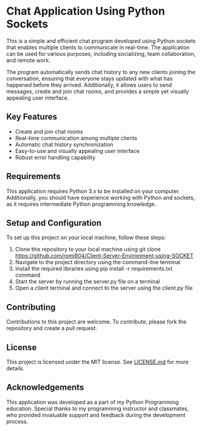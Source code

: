 

# Chat Application Using Python Sockets

This is a simple and efficient chat program developed using Python sockets that enables multiple clients to communicate in real-time. The application can be used for various purposes, including socializing, team collaboration, and remote work. 

The program automatically sends chat history to any new clients joining the conversation, ensuring that everyone stays updated with what has happened before they arrived. Additionally, it allows users to send messages, create and join chat rooms, and provides a simple yet visually appealing user interface. 

## Key Features

- Create and join chat rooms
- Real-time communication among multiple clients
- Automatic chat history synchronization 
- Easy-to-use and visually appealing user interface
- Robust error handling capability 

## Requirements

This application requires Python 3.x to be installed on your computer. Additionally, you should have experience working with Python and sockets, as it requires intermediate Python programming knowledge.

## Setup and Configuration

To set up this project on your local machine, follow these steps:

1. Clone this repository to your local machine using git clone https://github.com/romi904/Client-Server-Environment-using-SOCKET
2. Navigate to the project directory using the command-line terminal
3. Install the required libraries using pip install -r requirements.txt command
4. Start the server by running the server.py file on a terminal
5. Open a client terminal and connect to the server using the client.py file

## Contributing

Contributions to this project are welcome. To contribute, please fork the repository and create a pull request. 

## License

This project is licensed under the MIT license. See [LICENSE.md](https://github.com/romi904/Client-Server-Environment-using-SOCKET/LICENSE) for more details. 

## Acknowledgements

This application was developed as a part of my Python Programming education. Special thanks to my programming instructor and classmates, who provided invaluable support and feedback during the development process.

